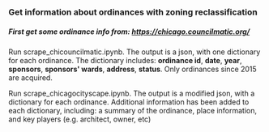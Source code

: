 ### Get information about ordinances with zoning reclassification

##### First get some ordinance info from: https://chicago.councilmatic.org/

Run scrape_chicouncilmatic.ipynb. The output is a json, with one dictionary for each ordinance. The dictionary includes: **ordinance id**, **date**, **year**, **sponsors**, **sponsors' wards**, **address**, **status**.  Only ordinances since 2015 are acquired.

Run scrape_chicagocityscape.ipynb. The output is a modified json, with a dictionary for each ordinance. Additional information has been added to each dictionary, including: a summary of the ordinance, place information, and key players (e.g. architect, owner, etc)
